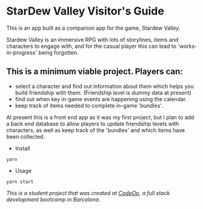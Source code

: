 # StarDew Valley Visitor's Guide

This is an app built as a companion app for the game, Stardew Valley.  

Stardew Valley is an immersive RPG with lots of storylines, items and characters to engage with, and for the casual player this can lead to 'works-in-progress' being forgotten.

## This is a minimum viable project.  Players can:

- select a character and find out information about them which helps you build friendship with them.  (Friendship level is dummy data at present)
- find out when key in-game events are happening using the calendar.
- keep track of items needed to complete in-game 'bundles'.

At present this is a front end app as it was my first project, but I plan to add a back end database to allow players to update friendship levels with characters, as well as keep track of the 'bundles' and which items have been collected.

- Install

`yarn` 

- Usage

`yarn start`







_This is a student project that was created at
[CodeOp](http://codeop.tech), a full stack development bootcamp in Barcelona._
